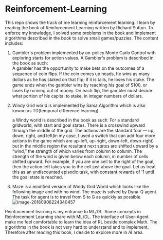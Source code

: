 # Reinforcement-Learning

This repo shows the track of me learning reinforcement learning. I learn by reading the book of Reinforcement Learning written by Richard Sutton. To enforce my knowledge, I solved some problems in the book and implement algorithms described in the book to solve small games/puzzles. 
The content includes:
1. Gambler's problem implemented by on-policy Monte Carlo Control with exploring starts for action values.
    A Gambler's problem is described in the book as such:  
        A gambler has the opportunity to make bets on the outcomes of a sequence of coin ﬂips. If the coin comes up heads, he wins as many dollars as he has staked on that ﬂip; if it is tails, he loses his stake. The game ends when the gambler wins by reaching his goal of $100, or loses by running out of money. On each ﬂip, the gambler must decide what portion of his capital to stake, in integer numbers of dollars.

2. Windy Grid world is implemented by Sarsa Algorithm which is also knwon as TD(temporal difference learning)

    a Windy world is described in the book as such:
        For a standard gridworld, with start and goal states. There is a crosswind upward through the middle of the grid. The actions are the standard four — up, down, right, and left(in my case, I used a switch that can add four more actions in the game which are up-left, up-right, down-left, down-right) but in the middle region the resultant next states are shifted upward by a “wind,” the strength of which varies from column to column. The strength of the wind is given below each column, in number of cells shifted upward. For example, if you are one cell to the right of the goal, then the action left takes you to the cell just above the goal. Let us treat this as an undiscounted episodic task, with constant rewards of '1 until the goal state is reached.

3. Maze is a modified version of Windy Grid World which looks like the following image and with no wind. The maze is solved by Dyna-Q agent. The task for agent is to travel from S to G as quickly as possible.![image-20180908224340457](/var/folders/yx/5ngc1rg53qn0zj53trvqhfzr0000gn/T/abnerworks.Typora/image-20180908224340457.png)



Reinforcement learning is my entrance to ML/DL. Some concepts in Reinforcement Learning share with ML/DL. The interface of User-Agent make me feel comfortable to learn the idea of RL beside complex Math. The algorithms in the book is not very hard to understand and to implement. Therefore after reading this book, I deside to explore more in AI area.
